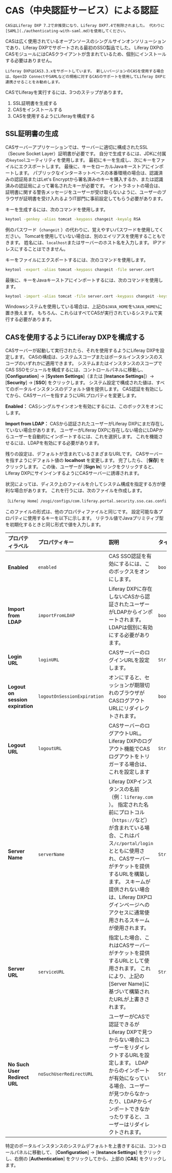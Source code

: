 # CAS（中央認証サービス）による認証

```{important}
CASはLiferay DXP 7.2で非推奨になり、Liferay DXP7.4で削除されました。 代わりに[SAML](./authenticating-with-saml.md)を使用してください。 
```

CASは広く使用されているオープンソースのシングルサインオンソリューションであり、Liferay DXPでサポートされる最初のSSO製品でした。 Liferay DXPのCASモジュールにはCASクライアントが含まれているため、個別にインストールする必要はありません。

```{note}
Liferay DXPはCAS3.3.xをサポートしています。 新しいバージョンのCASを使用する場合は、OpenID ConnectやSAMLなどの規格に対するCASのサポートを使用してLiferay DXPと連携させることをお勧めします。
```

CASでLiferayを実行するには、3つのステップがあります。

1. SSL証明書を生成する
1. CASをインストールする
1. CASを使用するようにLiferayを構成する

<a name="generating-an-ssl-certificate" />

## SSL証明書の生成

CASサーバーアプリケーションでは、サーバーに適切に構成されたSSL（Secure Socket Layer）証明書が必要です。 自分で生成するには、JDKに付属の`keytool`ユーティリティを使用します。 最初にキーを生成し、次にキーをファイルにエクスポートします。 最後に、キーをローカルJavaキーストアにインポートします。 パブリックなインターネットベースの本番環境の場合は、認識済みの認証局またはLet's Encryptから署名済みのキーを購入するか、または認識済みの認証局によって署名されたキーが必要です。 イントラネットの場合は、証明書に関する警告メッセージをユーザーが受け取らないように、ユーザーのブラウザが証明書を受け入れるようIT部門に事前設定してもらう必要があります。

キーを生成するには、次のコマンドを使用します。

```bash
keytool -genkey -alias tomcat -keypass changeit -keyalg RSA
```

例のパスワード（`changeit` ）の代わりに、覚えやすいパスワードを使用してください。 Tomcatを使用していない場合は、別のエイリアスを使用することもできます。 姓名には、`localhost`またはサーバーのホスト名を入力します。 IPアドレスにすることはできません。

キーをファイルにエクスポートするには、次のコマンドを使用します。

```bash
keytool -export -alias tomcat -keypass changeit -file server.cert
```

最後に、キーをJavaキーストアにインポートするには、次のコマンドを使用します。

```bash
keytool -import -alias tomcat -file server.cert -keypass changeit -keystore $JAVA_HOME/jre/lib/security/cacerts
```

Windowsシステムを使用している場合は、上記の`$JAVA_HOME`を`%JAVA_HOME%`に置き換えます。 もちろん、これらはすべてCASが実行されているシステムで実行する必要があります。

<a name="configure-liferay-dxp-to-use-cas" />

## CASを使用するようにLiferay DXPを構成する

CASサーバーが起動して実行されたら、それを使用するようにLiferay DXPを設定します。 CASの構成は、システムスコープまたはポータルインスタンスのスコープのいずれかに適用できます。 システムまたはインスタンスのスコープでCAS SSOモジュールを構成するには、コントロールパネルに移動し、 [**Configuration**] → [**System Settings**]（または [**Instance Settings**]）→ [**Security**] → [**SSO**] をクリックします。 システム設定で構成された値は、すべてのポータルインスタンスのデフォルト値を提供します。 CAS認証を有効にしてから、CASサーバーを指すようにURLプロパティを変更します。

**Enabled：** CASシングルサインオンを有効にするには、このボックスをオンにします。

**Import from LDAP：** CASから認証されたユーザーがLiferay DXPにまだ存在していない場合があります。 ユーザーがLiferay DXPに存在しない場合にLDAPからユーザーを自動的にインポートするには、これを選択します。 これを機能させるには、LDAPを有効にする必要があります。

残りの設定は、デフォルトが含まれているさまざまなURLです。 CASサーバーを指すようにデフォルト値の **localhost** を変更します。 完了したら、 [**保存**] をクリックします。 この後、ユーザーが [**Sign In**] リンクをクリックすると、Liferay DXPにサインインするようにCASサーバーに誘導されます。

状況によっては、ディスク上のファイルを介してシステム構成を指定する方が便利な場合があります。 これを行うには、次のファイルを作成します。

```bash
［Liferay Home］/osgi/configs/com.liferay.portal.security.sso.cas.configuration.CASConfiguration.config
```

このファイルの形式は、他のプロパティファイルと同じです。 設定可能な各プロパティに使用するキーを以下に示します。 リテラル値でJavaプリミティブ型を初期化するときと同じ形式で値を入力します。

| プロパティラベル                         | プロパティキー                     | 説明                                                                                                                                                                                                  | タイプ       |
| :--- | :--- | :--- | :--- |
| **Enabled** | `enabled`                   | CAS SSO認証を有効にするには、このボックスをオンにします。                                                                                                                                                                    | `boolean` |
| **Import from LDAP** | `importFromLDAP`            | Liferay DXPに存在しないCASから認証されたユーザーがLDAPからインポートされます。 LDAPは個別に有効にする必要があります。                                                                                                                              | `boolean` |
| **Login URL** | `loginURL`                  | CASサーバーのログインURLを設定します。                                                                                                                                                                              | `String`  |
| **Logout on session expiration** | `logoutOnSessionExpiration` | オンにすると、セッションが期限切れのブラウザがCASログアウトURLにリダイレクトされます。                                                                                                                                                      | `boolean` |
| **Logout URL** | `logoutURL`                 | CASサーバーのログアウトURL。 Liferay DXPのログアウト機能でCASログアウトをトリガーする場合は、これを設定します                                                                                                                                   | `String`  |
| **Server Name** | `serverName`                | Liferay DXPインスタンスの名前（例：`liferay.com` ）。 指定された名前にプロトコル（`https://`など）が含まれている場合、これはパス`/c/portal/login`とともに使用され、CASサーバーがチケットを提供するURLを構築します。 スキームが提供されない場合は、Liferay DXPログインページへのアクセスに通常使用されるスキームが使用されます。 | `String`  |
| **Server URL** | `serviceURL`                | 指定した場合、これはCASサーバーがチケットを提供するURLとして使用されます。 これにより、上記の[Server Name]に基づいて構築されたURLが上書きされます。                                                                                                               | `String`  |
| **No Such User Redirect URL** | `noSuchUserRedirectURL`     | ユーザーがCASで認証できるがLiferay DXPで見つからない場合にユーザーをリダイレクトするURLを設定します。 LDAPからのインポートが有効になっている場合、ユーザーが見つからなかったり、LDAPからインポートできなかったりすると、ユーザーはリダイレクトされます。                                                           | `String`  |

特定のポータルインスタンスのシステムデフォルトを上書きするには、コントロールパネルに移動して、 [**Configuration**] → [**Instance Settings**] をクリックし、右側の [**Authentication**] をクリックしてから、上部の [**CAS**] をクリックします。
